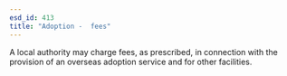 ```yaml
---
esd_id: 413
title: "Adoption -  fees"
---
```


A local authority may charge fees, as prescribed, in connection with the provision of an overseas adoption service and for other facilities.

